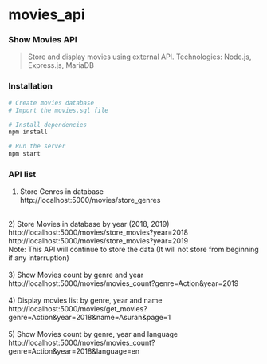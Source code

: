 # movies_api


### Show Movies API
> Store and display movies using external API. Technologies: Node.js, Express.js, MariaDB 

### Installation
```bash
# Create movies database
# Import the movies.sql file

# Install dependencies
npm install

# Run the server
npm start
```
### API list

1) Store Genres in database <br />
http://localhost:5000/movies/store_genres <br />
 <br />
2) Store Movies in database by year (2018, 2019) <br />
http://localhost:5000/movies/store_movies?year=2018 <br />
http://localhost:5000/movies/store_movies?year=2019 <br />
Note: This API will continue to store the data (It will not store from beginning if any interruption) <br />
 <br />
3) Show Movies count by genre and year <br />
http://localhost:5000/movies/movies_count?genre=Action&year=2019 <br />
 <br />
4) Display movies list by genre, year and name <br />
http://localhost:5000/movies/get_movies?genre=Action&year=2018&name=Asuran&page=1 <br />
 <br />
5) Show Movies count by genre, year and language <br />
http://localhost:5000/movies/movies_count?genre=Action&year=2018&language=en <br />
